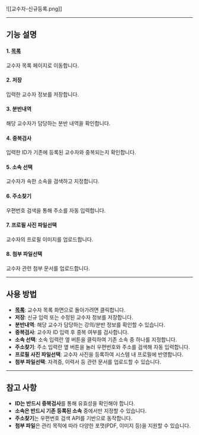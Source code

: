 ![[교수자-신규등록.png]]

---
## 기능 설명

#### 1. [목록](목록.md)  
교수자 목록 페이지로 이동합니다.

#### 2. 저장  
입력한 교수자 정보를 저장합니다.

#### 3. 분반내역  
해당 교수자가 담당하는 분반 내역을 확인합니다.

#### 4. 중복검사  
입력한 ID가 기존에 등록된 교수자와 중복되는지 확인합니다.

#### 5. 소속 선택  
교수자가 속한 소속을 검색하고 지정합니다.

#### 6. 주소찾기  
우편번호 검색을 통해 주소를 자동 입력합니다.

#### 7. 프로필 사진 파일선택  
교수자의 프로필 이미지를 업로드합니다.

#### 8. 첨부 파일선택  
교수자 관련 첨부 문서를 업로드합니다.

---

## 사용 방법
- [**목록**](목록.md): 교수자 목록 화면으로 돌아가려면 클릭합니다.  
- **저장**: 신규 입력 또는 수정된 교수자 정보를 저장합니다.  
- **분반내역**: 해당 교수가 담당하는 강의/분반 정보를 확인할 수 있습니다.  
- **중복검사**: 교수자 ID 입력 후 중복 여부를 검사합니다.  
- **소속 선택**: 소속 입력란 옆 버튼을 클릭하여 기존 소속 중 하나를 지정합니다.  
- **주소찾기**: 주소 입력란 옆 버튼을 눌러 우편번호와 주소를 검색해 자동 입력합니다.  
- **프로필 사진 파일선택**: 교수자 사진을 등록하여 시스템 내 프로필에 반영합니다.  
- **첨부 파일선택**: 자격증, 이력서 등 관련 문서를 업로드할 수 있습니다.  

---

## 참고 사항
- **ID는 반드시 중복검사**를 통해 유효성을 확인해야 합니다.  
- **소속은 반드시 기존 등록된 소속** 중에서만 지정할 수 있습니다.  
- **주소찾기**는 우편번호 검색 API를 기반으로 동작합니다.  
- **첨부 파일**은 관리 목적에 따라 다양한 포맷(PDF, 이미지 등)을 지원할 수 있습니다.  

